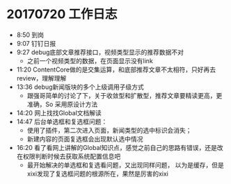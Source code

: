 # 20170720 工作日志
- 8:50 到岗
- 9:07 钉钉日报
- 9:27 debug底部文章推荐接口，视频类型显示的推荐数据不对
    * 之前一个视频类型的数据，在页面显示没有link
- 11:20 ContentCore做的是交集运算，和底部推荐文章不太相符，只好再去review，理解理解
- 13:36 debug新闻版块的多个上级调用子级方式
    * 跟强哥简单的讨论了下，关于收敛型和扩散型，推荐文章要精读更高，更准确，So 采用原设计方法
- 14:20 网上找找Global文档解读
- 14:47 后台单选框和复选框问题：
    * 使用了插件，第二次进入页面，新闻类型的选中标识会消失；
    * 新建内容的页面复选框会出现默认选中情况
- 16:20 看了看网上讲解的Global知识点，感觉之前自己的思路有错误，还是改在权限判断时候去获取系统配置信息吧
    * 最开始解决的单选框和复选看问题，又出现同样问题， 以为是缓存，但是xixi发现了复选框问题的根源所在，果然是厉害的xixi
